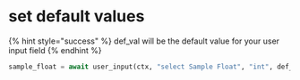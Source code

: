 # set default values



{% hint style="success" %}
def\_val will be the default value for your user input field
{% endhint %}

```python
sample_float = await user_input(ctx, "select Sample Float", "int", def_val=1.1)
```
